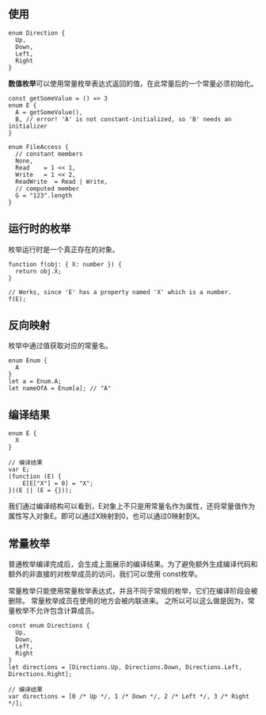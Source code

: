 ## 使用
```
enum Direction {
  Up,
  Down,
  Left,
  Right
}
```
**数值枚举**可以使用常量枚举表达式返回的值，在此常量后的一个常量必须初始化。
```
const getSomeValue = () => 3
enum E {
  A = getSomeValue(),
  B, // error! 'A' is not constant-initialized, so 'B' needs an initializer
}
```
```
enum FileAccess {
  // constant members
  None,
  Read    = 1 << 1,
  Write   = 1 << 2,
  ReadWrite  = Read | Write,
  // computed member
  G = "123".length
}
```

## 运行时的枚举
枚举运行时是一个真正存在的对象。
```
function f(obj: { X: number }) {
  return obj.X;
}

// Works, since 'E' has a property named 'X' which is a number.
f(E);
```

## 反向映射
枚举中通过值获取对应的常量名。
```
enum Enum {
  A
}
let a = Enum.A;
let nameOfA = Enum[a]; // "A"
```

## 编译结果
```
enum E {
  X
}

// 编译结果
var E;
(function (E) {
    E[E["X"] = 0] = "X";
})(E || (E = {}));
```
我们通过编译结构可以看到，E对象上不只是用常量名作为属性，还将常量值作为属性写入对象E。即可以通过X映射到0，也可以通过0映射到X。

## 常量枚举
普通枚举编译完成后，会生成上面展示的编译结果。为了避免额外生成编译代码和额外的非直接的对枚举成员的访问，我们可以使用 const枚举。

常量枚举只能使用常量枚举表达式，并且不同于常规的枚举，它们在编译阶段会被删除。 常量枚举成员在使用的地方会被内联进来。 之所以可以这么做是因为，常量枚举不允许包含计算成员。
```
const enum Directions {
  Up,
  Down,
  Left,
  Right
}
let directions = [Directions.Up, Directions.Down, Directions.Left, Directions.Right];

// 编译结果
var directions = [0 /* Up */, 1 /* Down */, 2 /* Left */, 3 /* Right */];
```